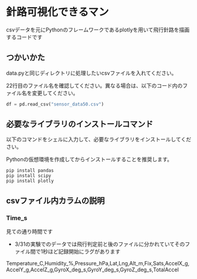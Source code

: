 # 針路可視化できるマン

csvデータを元にPythonのフレームワークであるplotlyを用いて飛行針路を描画するコードです

## つかいかた
data.pyと同じディレクトリに処理したいcsvファイルを入れてください。

22行目のファイル名を確認してください。異なる場合は、以下のコード内のファイル名を変更してください。

```python
df = pd.read_csv("sensor_data50.csv")
```

## 必要なライブラリのインストールコマンド

以下のコマンドをシェルに入力して、必要なライブラリをインストールしてください。

Pythonの仮想環境を作成してからインストールすることを推奨します。

```shell
pip install pandas
pip install scipy
pip install plotly
```

## csvファイル内カラムの説明
### Time_s

見ての通り時間です

- 3/31の実験でのデータでは飛行判定前と後のファイルに分かれていてそのファイル間で1秒ほど記録開始にラグがあります

Temperature_C,Humidity_%,Pressure_hPa,Lat,Lng,Alt_m,Fix,Sats,AccelX_g,AccelY_g,AccelZ_g,GyroX_deg_s,GyroY_deg_s,GyroZ_deg_s,TotalAccel